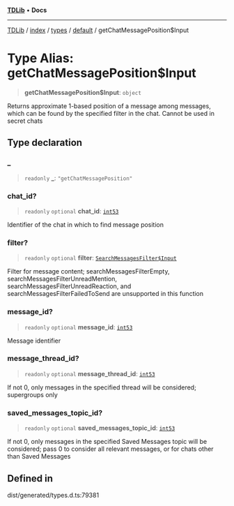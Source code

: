 [**TDLib**](../../../../../../README.md) • **Docs**

***

[TDLib](../../../../../../modules.md) / [index](../../../../../README.md) / [types](../../../README.md) / [default](../README.md) / getChatMessagePosition$Input

# Type Alias: getChatMessagePosition$Input

> **getChatMessagePosition$Input**: `object`

Returns approximate 1-based position of a message among messages, which can be found by the specified filter in the chat. Cannot be used in secret chats

## Type declaration

### \_

> `readonly` **\_**: `"getChatMessagePosition"`

### chat\_id?

> `readonly` `optional` **chat\_id**: [`int53`](int53.md)

Identifier of the chat in which to find message position

### filter?

> `readonly` `optional` **filter**: [`SearchMessagesFilter$Input`](SearchMessagesFilter$Input.md)

Filter for message content; searchMessagesFilterEmpty, searchMessagesFilterUnreadMention, searchMessagesFilterUnreadReaction, and searchMessagesFilterFailedToSend are unsupported in this function

### message\_id?

> `readonly` `optional` **message\_id**: [`int53`](int53.md)

Message identifier

### message\_thread\_id?

> `readonly` `optional` **message\_thread\_id**: [`int53`](int53.md)

If not 0, only messages in the specified thread will be considered; supergroups only

### saved\_messages\_topic\_id?

> `readonly` `optional` **saved\_messages\_topic\_id**: [`int53`](int53.md)

If not 0, only messages in the specified Saved Messages topic will be considered; pass 0 to consider all relevant messages, or for chats other than Saved Messages

## Defined in

dist/generated/types.d.ts:79381

